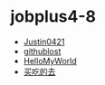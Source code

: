 # jobplus4-8
* [Justin0421](https://github.com/Justin0421)
* [githublost](https://github.com/githublost)
* [HelloMyWorld](https://github.com/OralceGY)
* [买吃的去](http://github.com/pengyanggou)

